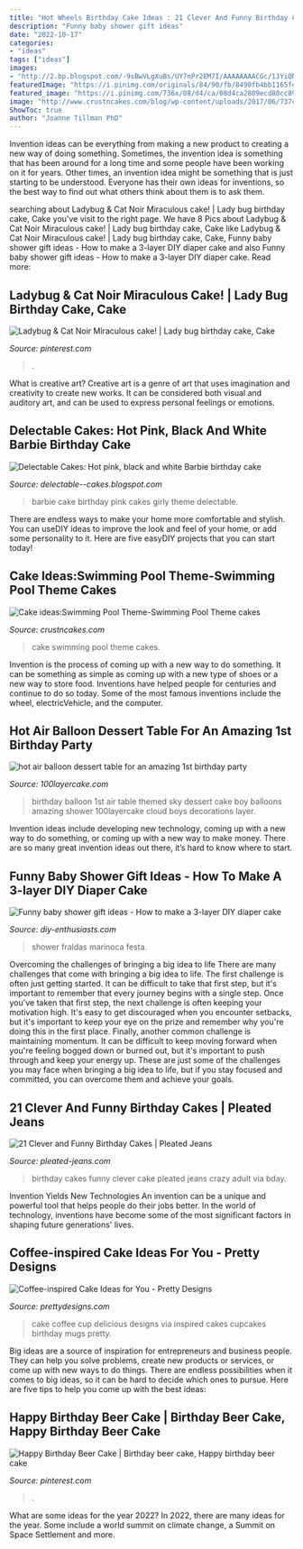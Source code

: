 ```yaml
---
title: "Hot Wheels Birthday Cake Ideas : 21 Clever And Funny Birthday Cakes"
description: "Funny baby shower gift ideas"
date: "2022-10-17"
categories:
- "ideas"
tags: ["ideas"]
images:
- "http://2.bp.blogspot.com/-9sBwVLgXuBs/UY7nPr2EM7I/AAAAAAAACGc/1JYiQNA0PXw/s1600/DSC07635.JPG"
featuredImage: "https://i.pinimg.com/originals/84/90/fb/8490fb4bb1165fe9daf456105c88459d.jpg"
featured_image: "https://i.pinimg.com/736x/08/d4/ca/08d4ca2809ecd80cc8906df9670caa9b.jpg"
image: "http://www.crustncakes.com/blog/wp-content/uploads/2017/06/737ce94cfc8d1fc3e20e6c5be738381d.jpg"
ShowToc: true
author: "Joanne Tillman PhD"
---
```



Invention ideas can be everything from making a new product to creating a new way of doing something. Sometimes, the invention idea is something that has been around for a long time and some people have been working on it for years. Other times, an invention idea might be something that is just starting to be understood. Everyone has their own ideas for inventions, so the best way to find out what others think about them is to ask them.

	

		
searching about Ladybug &amp; Cat Noir Miraculous cake! | Lady bug birthday cake, Cake you've visit to the right page. We have 8 Pics about Ladybug &amp; Cat Noir Miraculous cake! | Lady bug birthday cake, Cake like Ladybug &amp; Cat Noir Miraculous cake! | Lady bug birthday cake, Cake, Funny baby shower gift ideas - How to make a 3-layer DIY diaper cake and also Funny baby shower gift ideas - How to make a 3-layer DIY diaper cake. Read more:
		
    
## Ladybug &amp; Cat Noir Miraculous Cake! | Lady Bug Birthday Cake, Cake

<img loading=lazy src="https://i.pinimg.com/736x/08/d4/ca/08d4ca2809ecd80cc8906df9670caa9b.jpg" onerror="this.onerror=null;this.src='https://tse1.mm.bing.net/th?id=OIP.pjUFMxjBGH-zoxNLoxR0WAHaKz&amp;pid=15.1';" alt="Ladybug &amp; Cat Noir Miraculous cake! | Lady bug birthday cake, Cake">

_Source: pinterest.com_

>. 

	

What is creative art?
Creative art is a genre of art that uses imagination and creativity to create new works. It can be considered both visual and auditory art, and can be used to express personal feelings or emotions.

    
## Delectable Cakes: Hot Pink, Black And White Barbie Birthday Cake

<img loading=lazy src="http://2.bp.blogspot.com/-9sBwVLgXuBs/UY7nPr2EM7I/AAAAAAAACGc/1JYiQNA0PXw/s1600/DSC07635.JPG" onerror="this.onerror=null;this.src='https://tse4.mm.bing.net/th?id=OIP.GY0P-HCTXkNARs1IhglqrgHaL_&amp;pid=15.1';" alt="Delectable Cakes: Hot pink, black and white Barbie birthday cake">

_Source: delectable--cakes.blogspot.com_

>barbie cake birthday pink cakes girly theme delectable. 

	

There are endless ways to make your home more comfortable and stylish. You can useDIY ideas to improve the look and feel of your home, or add some personality to it. Here are five easyDIY projects that you can start today!

    
## Cake Ideas:Swimming Pool Theme-Swimming Pool Theme Cakes

<img loading=lazy src="http://www.crustncakes.com/blog/wp-content/uploads/2017/06/737ce94cfc8d1fc3e20e6c5be738381d.jpg" onerror="this.onerror=null;this.src='https://tse4.mm.bing.net/th?id=OIP.sUbcLPcBjytqN0hHbr1EogHaKh&amp;pid=15.1';" alt="Cake ideas:Swimming Pool Theme-Swimming Pool Theme cakes">

_Source: crustncakes.com_

>cake swimming pool theme cakes. 

	

Invention is the process of coming up with a new way to do something. It can be something as simple as coming up with a new type of shoes or a new way to store food. Inventions have helped people for centuries and continue to do so today. Some of the most famous inventions include the wheel, electricVehicle, and the computer.

    
## Hot Air Balloon Dessert Table For An Amazing 1st Birthday Party

<img loading=lazy src="http://100lclive.s3.amazonaws.com/img/ideas/landscape/210298.jpg" onerror="this.onerror=null;this.src='https://tse3.mm.bing.net/th?id=OIP.IaTPCoYtODhBef9H9o1ZcgHaLH&amp;pid=15.1';" alt="hot air balloon dessert table for an amazing 1st birthday party">

_Source: 100layercake.com_

>birthday balloon 1st air table themed sky dessert cake boy balloons amazing shower 100layercake cloud boys decorations layer. 

	

Invention ideas include developing new technology, coming up with a new way to do something, or coming up with a new way to make money. There are so many great invention ideas out there, it’s hard to know where to start.

    
## Funny Baby Shower Gift Ideas - How To Make A 3-layer DIY Diaper Cake

<img loading=lazy src="https://www.diy-enthusiasts.com/wp-content/uploads/2013/06/diy-diaper-cake-idea-baby-girl-puppy-toy-pink.jpg" onerror="this.onerror=null;this.src='https://tse1.mm.bing.net/th?id=OIP.P3MLz8LGdtn0C3u0vV1ffQHaLc&amp;pid=15.1';" alt="Funny baby shower gift ideas - How to make a 3-layer DIY diaper cake">

_Source: diy-enthusiasts.com_

>shower fraldas marinoca festa. 

	

Overcoming the challenges of bringing a big idea to life
There are many challenges that come with bringing a big idea to life. The first challenge is often just getting started. It can be difficult to take that first step, but it's important to remember that every journey begins with a single step. Once you've taken that first step, the next challenge is often keeping your motivation high. It's easy to get discouraged when you encounter setbacks, but it's important to keep your eye on the prize and remember why you're doing this in the first place. Finally, another common challenge is maintaining momentum. It can be difficult to keep moving forward when you're feeling bogged down or burned out, but it's important to push through and keep your energy up. These are just some of the challenges you may face when bringing a big idea to life, but if you stay focused and committed, you can overcome them and achieve your goals.

    
## 21 Clever And Funny Birthday Cakes | Pleated Jeans

<img loading=lazy src="http://www.pleated-jeans.com/wp-content/uploads/2014/07/kirkwmj-1.jpg" onerror="this.onerror=null;this.src='https://tse4.mm.bing.net/th?id=OIP.OhRYNEAekToTJzmc51cGiQHaJ3&amp;pid=15.1';" alt="21 Clever and Funny Birthday Cakes | Pleated Jeans">

_Source: pleated-jeans.com_

>birthday cakes funny clever cake pleated jeans crazy adult via bday. 

	

Invention Yields New Technologies
An invention can be a unique and powerful tool that helps people do their jobs better. In the world of technology, inventions have become some of the most significant factors in shaping future generations' lives.

    
## Coffee-inspired Cake Ideas For You - Pretty Designs

<img loading=lazy src="http://www.prettydesigns.com/wp-content/uploads/2015/01/Delicious-Coffee-Cup-Cake.jpg" onerror="this.onerror=null;this.src='https://tse4.mm.bing.net/th?id=OIP.w4xI5t7u7Vxd0AJtCzmg_AHaJ3&amp;pid=15.1';" alt="Coffee-inspired Cake Ideas for You - Pretty Designs">

_Source: prettydesigns.com_

>cake coffee cup delicious designs via inspired cakes cupcakes birthday mugs pretty. 

	

Big ideas are a source of inspiration for entrepreneurs and business people. They can help you solve problems, create new products or services, or come up with new ways to do things. There are endless possibilities when it comes to big ideas, so it can be hard to decide which ones to pursue. Here are five tips to help you come up with the best ideas: 

    
## Happy Birthday Beer Cake | Birthday Beer Cake, Happy Birthday Beer Cake

<img loading=lazy src="https://i.pinimg.com/originals/84/90/fb/8490fb4bb1165fe9daf456105c88459d.jpg" onerror="this.onerror=null;this.src='https://tse1.mm.bing.net/th?id=OIP.6L8rc9HZH7ToyRYGQMdYjgHaNK&amp;pid=15.1';" alt="Happy Birthday Beer Cake | Birthday beer cake, Happy birthday beer cake">

_Source: pinterest.com_

>. 

	

What are some ideas for the year 2022?
In 2022, there are many ideas for the year. Some include a world summit on climate change, a Summit on Space Settlement and more.

